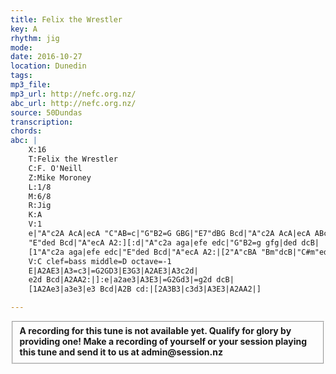 ```yaml
---
title: Felix the Wrestler
key: A
rhythm: jig
mode:
date: 2016-10-27
location: Dunedin
tags:
mp3_file:
mp3_url: http://nefc.org.nz/
abc_url: http://nefc.org.nz/
source: 50Dundas
transcription:
chords: 
abc: |
    X:16
    T:Felix the Wrestler
    C:F. O'Neill
    Z:Mike Moroney
    L:1/8
    M:6/8
    R:Jig
    K:A
    V:1
    e|"A"c2A AcA|ecA "C"AB=c|"G"B2=G GBG|"E7"dBG Bcd|"A"c2A AcA|ecA ABc|
    "E"ded Bcd|"A"ecA A2:][:d|"A"c2a aga|efe edc|"G"B2=g gfg|ded dcB|
    [1"A"c2a aga|efe edc|"E"ded Bcd|"A"ecA A2:|[2"A"cBA "Bm"dcB|"C#m"edc "D"fed|"A"cBA "E"Bcd|"A"ecA A2|]
    V:C clef=bass middle=D octave=-1
    E|A2AE3|A3=c3|=G2GD3|E3G3|A2AE3|A3c2d|
    e2d Bcd|A2AA2:|]:e|a2ae3|A3E3|=G2Gd3|=g2d dcB|
    [1A2Ae3|a3e3|e3 Bcd|A2B cd:|[2A3B3|c3d3|A3E3|A2AA2|]

---
```

<fieldset><strong>A recording for this tune is not available yet. Qualify for glory by providing one!
Make a recording of yourself or your session playing this tune and send it to us at admin@session.nz</strong></fieldset><br />
